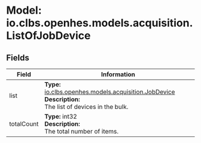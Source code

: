 # Model: io.clbs.openhes.models.acquisition.ListOfJobDevice

## Fields

| Field | Information |
| --- | --- |
| list | <b>Type:</b> [io.clbs.openhes.models.acquisition.JobDevice](model-io-clbs-openhes-models-acquisition-jobdevice.md)<br><b>Description:</b><br>The list of devices in the bulk. |
| totalCount | <b>Type:</b> int32<br><b>Description:</b><br>The total number of items. |

